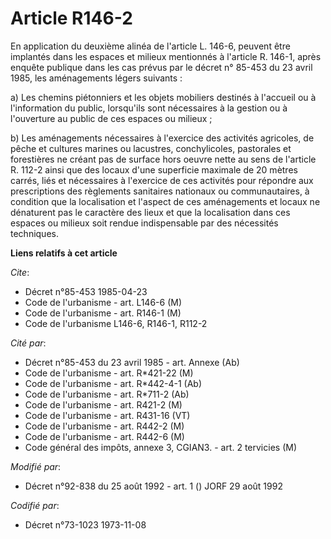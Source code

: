 # Article R146-2

En application du deuxième alinéa de l'article L. 146-6, peuvent être implantés dans les espaces et milieux mentionnés à
l'article R. 146-1, après enquête publique dans les cas prévus par le décret n° 85-453 du 23 avril 1985, les aménagements
légers suivants :

a) Les chemins piétonniers et les objets mobiliers destinés à l'accueil ou à l'information du public, lorsqu'ils sont
nécessaires à la gestion ou à l'ouverture au public de ces espaces ou milieux ;

b) Les aménagements nécessaires à l'exercice des activités agricoles, de pêche et cultures marines ou lacustres,
conchylicoles, pastorales et forestières ne créant pas de surface hors oeuvre nette au sens de l'article R. 112-2 ainsi que
des locaux d'une superficie maximale de 20 mètres carrés, liés et nécessaires à l'exercice de ces activités pour répondre aux
prescriptions des règlements sanitaires nationaux ou communautaires, à condition que la localisation et l'aspect de ces
aménagements et locaux ne dénaturent pas le caractère des lieux et que la localisation dans ces espaces ou milieux soit
rendue indispensable par des nécessités techniques.

**Liens relatifs à cet article**

_Cite_:

  - Décret n°85-453 1985-04-23
  - Code de l'urbanisme - art. L146-6 (M)
  - Code de l'urbanisme - art. R146-1 (M)
  - Code de l'urbanisme L146-6, R146-1, R112-2

_Cité par_:

  - Décret n°85-453 du 23 avril 1985 - art. Annexe (Ab)
  - Code de l'urbanisme - art. R*421-22 (M)
  - Code de l'urbanisme - art. R*442-4-1 (Ab)
  - Code de l'urbanisme - art. R*711-2 (Ab)
  - Code de l'urbanisme - art. R421-2 (M)
  - Code de l'urbanisme - art. R431-16 (VT)
  - Code de l'urbanisme - art. R442-2 (M)
  - Code de l'urbanisme - art. R442-6 (M)
  - Code général des impôts, annexe 3, CGIAN3. - art. 2 tervicies (M)

_Modifié par_:

  - Décret n°92-838 du 25 août 1992 - art. 1 () JORF 29 août 1992

_Codifié par_:

  - Décret n°73-1023 1973-11-08
